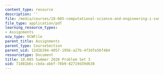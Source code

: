```yaml
---
content_type: resource
description: ''
file: /media/courses/18-085-computational-science-and-engineering-i-summer-2020/71881b6ccbdaabbf76b982719d39d638_MIT18_085Summer20_PS3.pdf
file_type: application/pdf
learning_resource_types:
- Assignments
ocw_type: OCWFile
parent_title: Assignments
parent_type: CourseSection
parent_uid: 12d2b394-4057-1956-a27b-4f3dfe56f484
resourcetype: Document
title: 18.085 Summer 2020 Problem Set 3
uid: 71881b6c-cbda-abbf-76b9-82719d39d638
---
```

